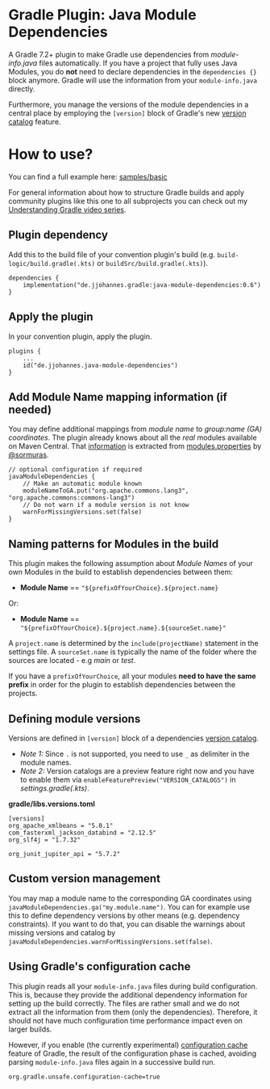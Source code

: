 # Gradle Plugin: Java Module Dependencies 

A Gradle 7.2+ plugin to make Gradle use dependencies from _module-info.java_ files automatically.
If you have a project that fully uses Java Modules, you do **not** need to declare dependencies in the `dependencies {}` block anymore.
Gradle will use the information from your `module-info.java` directly.

Furthermore, you manage the versions of the module dependencies in a central place by employing the `[version]` block
of Gradle's new [version catalog](https://docs.gradle.org/current/userguide/platforms.html#sub:version-catalog) feature.

# How to use?

You can find a full example here: [samples/basic](samples/basic)

For general information about how to structure Gradle builds and apply community plugins like this one to all subprojects
you can check out my [Understanding Gradle video series](https://www.youtube.com/playlist?list=PLWQK2ZdV4Yl2k2OmC_gsjDpdIBTN0qqkE). 

## Plugin dependency

Add this to the build file of your convention plugin's build
(e.g. `build-logic/build.gradle(.kts)` or `buildSrc/build.gradle(.kts)`).

```
dependencies {
    implementation("de.jjohannes.gradle:java-module-dependencies:0.6")
}
```

## Apply the plugin

In your convention plugin, apply the plugin.

```
plugins {
    ...
    id("de.jjohannes.java-module-dependencies")
}
```

## Add Module Name mapping information (if needed)

You may define additional mappings from _module name_ to _group:name (GA) coordinates_.
The plugin already knows about all the _real_ modules available on Maven Central.
That [information](src/main/resources/de/jjohannes/gradle/moduledependencies/modules.properties)
is extracted from [modules.properties](https://github.com/sormuras/modules/blob/4eddb1225ee534e108075df1f1eed4b6f7ba1c5c/com.github.sormuras.modules/com/github/sormuras/modules/modules.properties)
by [@sormuras](https://github.com/sormuras).

```
// optional configuration if required
javaModuleDependencies {
    // Make an automatic module known
    moduleNameToGA.put("org.apache.commons.lang3", "org.apache.commons:commons-lang3")
    // Do not warn if a module version is not know
    warnForMissingVersions.set(false)
}
```

## Naming patterns for Modules in the build

This plugin makes the following assumption about _Module Names_ of your own Modules in the build to establish dependencies between them:

- **Module Name** == `"${prefixOfYourChoice}.${project.name}`

Or:

- **Module Name** == `"${prefixOfYourChoice}.${project.name}.${sourceSet.name}"`

A `project.name` is determined by the `include(projectName)` statement in the settings file.
A `sourceSet.name` is typically the name of the folder where the sources are located - e.g _main_ or _test_.

If you have a `prefixOfYourChoice`, all your modules **need to have the same prefix** in order for the plugin to establish dependencies between the projects.

## Defining module versions

Versions are defined in `[version]` block of a dependencies [version catalog](https://docs.gradle.org/current/userguide/platforms.html#sub:version-catalog).
- *Note 1:* Since `.` is not supported, you need to use `_` as delimiter in the module names.
- *Note 2:* Version catalogs are a preview feature right now and you have to enable them via `enableFeaturePreview("VERSION_CATALOGS")` in _settings.gradle(.kts)_.

**gradle/libs.versions.toml**
```
[versions]
org_apache_xmlbeans = "5.0.1"
com_fasterxml_jackson_databind = "2.12.5"
org_slf4j = "1.7.32"

org_junit_jupiter_api = "5.7.2"
```

## Custom version management

You may map a module name to the corresponding GA coordinates using `javaModuleDependencies.ga("my.module.name")`.
You can for example use this to define dependency versions by other means (e.g. dependency constraints).
If you want to do that, you can disable the warnings about missing versions and catalog by
`javaModuleDependencies.warnForMissingVersions.set(false)`.

## Using Gradle's configuration cache

This plugin reads all your `module-info.java` files during build configuration.
This is, because they provide the additional dependency information for setting up the build correctly.
The files are rather small and we do not extract all the information from them (only the dependencies).
Therefore, it should not have much configuration time performance impact even on larger builds.

However, if you enable (the currently experimental) [configuration cache](https://docs.gradle.org/current/userguide/configuration_cache.html)
feature of Gradle, the result of the configuration phase is cached, avoiding parsing `module-info.java` files again in a successive build run.

```
org.gradle.unsafe.configuration-cache=true
```

